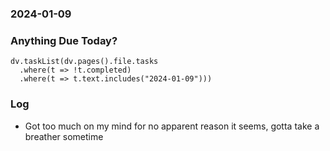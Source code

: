 ### 2024-01-09

### Anything Due Today?
```dataviewjs
dv.taskList(dv.pages().file.tasks 
  .where(t => !t.completed)
  .where(t => t.text.includes("2024-01-09")))
```
### Log
- Got too much on my mind for no apparent reason it seems, gotta take a breather sometime
